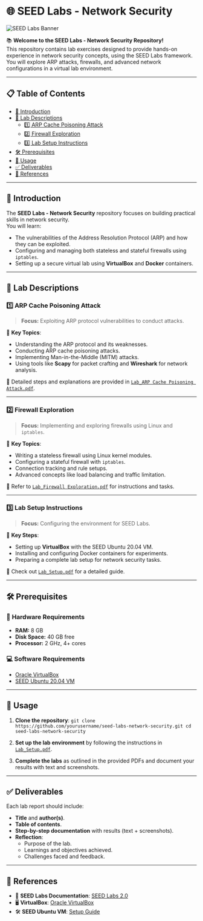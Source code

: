 # 🌐 SEED Labs - Network Security

![SEED Labs Banner](https://via.placeholder.com/1200x400?text=SEED+Labs+-+Network+Security) <!-- Replace with an actual banner image -->

📚 **Welcome to the SEED Labs - Network Security Repository!**  
This repository contains lab exercises designed to provide hands-on experience in network security concepts, using the SEED Labs framework. You will explore ARP attacks, firewalls, and advanced network configurations in a virtual lab environment.

---

## 📋 Table of Contents

- [🚀 Introduction](#-introduction)
- [🧪 Lab Descriptions](#-lab-descriptions)
  - [1️⃣ ARP Cache Poisoning Attack](#1️⃣-arp-cache-poisoning-attack)
  - [2️⃣ Firewall Exploration](#2️⃣-firewall-exploration)
  - [3️⃣ Lab Setup Instructions](#3️⃣-lab-setup-instructions)
- [🛠️ Prerequisites](#️-prerequisites)
- [📖 Usage](#-usage)
- [✅ Deliverables](#-deliverables)
- [🔗 References](#-references)

---

## 🚀 Introduction

The **SEED Labs - Network Security** repository focuses on building practical skills in network security.  
You will learn:
- The vulnerabilities of the Address Resolution Protocol (ARP) and how they can be exploited.
- Configuring and managing both stateless and stateful firewalls using `iptables`.
- Setting up a secure virtual lab using **VirtualBox** and **Docker** containers.

---

## 🧪 Lab Descriptions

### 1️⃣ ARP Cache Poisoning Attack
> **Focus:** Exploiting ARP protocol vulnerabilities to conduct attacks.

📌 **Key Topics**:
- Understanding the ARP protocol and its weaknesses.
- Conducting ARP cache poisoning attacks.
- Implementing Man-in-the-Middle (MITM) attacks.
- Using tools like **Scapy** for packet crafting and **Wireshark** for network analysis.

📄 Detailed steps and explanations are provided in [`Lab_ARP Cache Poisoning Attack.pdf`](./Lab_ARP%20Cache%20Poisoning%20Attack.pdf).

---

### 2️⃣ Firewall Exploration
> **Focus:** Implementing and exploring firewalls using Linux and `iptables`.

📌 **Key Topics**:
- Writing a stateless firewall using Linux kernel modules.
- Configuring a stateful firewall with `iptables`.
- Connection tracking and rule setups.
- Advanced concepts like load balancing and traffic limitation.

📄 Refer to [`Lab_Firewall Exploration.pdf`](./Lab_Firewall%20Exploration.pdf) for instructions and tasks.

---

### 3️⃣ Lab Setup Instructions
> **Focus:** Configuring the environment for SEED Labs.

📌 **Key Steps**:
- Setting up **VirtualBox** with the SEED Ubuntu 20.04 VM.
- Installing and configuring Docker containers for experiments.
- Preparing a complete lab setup for network security tasks.

📄 Check out [`Lab_Setup.pdf`](./Lab_Setup.pdf) for a detailed guide.

---

## 🛠️ Prerequisites

### 🔧 **Hardware Requirements**
- **RAM:** 8 GB  
- **Disk Space:** 40 GB free  
- **Processor:** 2 GHz, 4+ cores  

### 💻 **Software Requirements**
- [Oracle VirtualBox](https://www.virtualbox.org/wiki/Downloads)  
- [SEED Ubuntu 20.04 VM](https://seedsecuritylabs.org/labsetup.html)

---

## 📖 Usage

1. **Clone the repository**:
   `git clone https://github.com/yourusername/seed-labs-network-security.git
   cd seed-labs-network-security`

2. **Set up the lab environment** by following the instructions in [`Lab_Setup.pdf`](./Lab_Setup.pdf).

3. **Complete the labs** as outlined in the provided PDFs and document your results with text and screenshots.

---

## ✅ Deliverables

Each lab report should include:
- **Title** and **author(s)**.  
- **Table of contents**.  
- **Step-by-step documentation** with results (text + screenshots).  
- **Reflection**:
  - Purpose of the lab.
  - Learnings and objectives achieved.
  - Challenges faced and feedback.

---

## 🔗 References

- 📘 **SEED Labs Documentation**: [SEED Labs 2.0](https://seedsecuritylabs.org/labs.html)  
- 🖥️ **VirtualBox**: [Oracle VirtualBox](https://www.virtualbox.org/)  
- 🛠️ **SEED Ubuntu VM**: [Setup Guide](https://seedsecuritylabs.org/labsetup.html)

